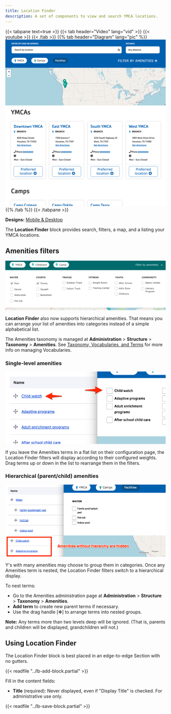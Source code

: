 ```yaml
---
title: Location Finder
description: A set of components to view and search YMCA locations.
---
```


{{< tabpane text=true >}}
  {{< tab header="Video" lang="vid" >}}
    {{< youtube  >}}
  {{< /tab >}}
  {{% tab header="Diagram" lang="pic" %}}
![A screenshot of the Locations block filters and map.](lb-location-finder--filters-map.png)
![A screenshot of the Locations block listing.](lb-location-finder--listing.png)
  {{% /tab %}}
{{< /tabpane >}}

**Designs:** [Mobile & Desktop](<../../../../../../assets/img/designs/lb-ui-kit/Locations.jpg>)

The **Location Finder** block provides search, filters, a map, and a listing your YMCA locations.

## Amenities filters

![A screenshot of the Location Finder's "filter by amenities" section.](lb-location-finder--amenities.png)

**Location Finder** also now supports hierarchical amenities. That means you can arrange your list of amenities into categories instead of a simple alphabetical list.

The Amenities taxonomy is managed at **Administration** > **Structure** > **Taxonomy** > **Amenities**. See [Taxonomy, Vocabularies, and Terms](/docs/user-documentation/taxonomy) for more info on managing Vocabularies.

### Single-level amenities

![A screenshot showing the Amenities taxonomy administration on the left and the filters display on the right.](lb-location-finder--flat-amenities.png)

If you leave the Amenities terms in a flat list on their configuration page, the Location Finder filters will display according to their configured weights. Drag terms up or down in the list to rearrange them in the filters.

### Hierarchical (parent/child) amenities

![A screenshot showing a parent-child relationship in the Location finder filters.](lb-location-finder--parent-amenities.png)

Y's with many amenities may choose to group them in categories. Once any Amenities term is nested, the Location Finder filters switch to a hierarchical display.

To nest terms:

- Go to the Amenities administration page at **Administration** > **Structure** > **Taxonomy** > **Amenities**.
- **Add term** to create new parent terms if necessary.
- Use the drag handle [✥] to arrange terms into nested groups.

**Note:** Any terms more than two levels deep will be ignored. (That is, parents and children will be displayed, grandchildren will not.)

## Using Location Finder

The Location Finder block is best placed in an edge-to-edge Section with no gutters.

{{< readfile "../lb-add-block.partial" >}}

Fill in the content fields:

- **Title** (required): Never displayed, even if "Display Title" is checked. For administrative use only.

{{< readfile "../lb-save-block.partial" >}}

